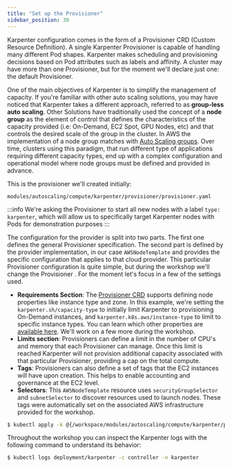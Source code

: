 ```yaml
---
title: "Set up the Provisioner"
sidebar_position: 30
---
```


Karpenter configuration comes in the form of a Provisioner CRD (Custom Resource Definition). A single Karpenter Provisioner is capable of handling many different Pod shapes. Karpenter makes scheduling and provisioning decisions based on Pod attributes such as labels and affinity. A cluster may have more than one Provisioner, but for the moment we'll declare just one: the default Provisioner. 

One of the main objectives of Karpenter is to simplify the management of capacity. If you're familiar with other auto scaling solutions, you may have noticed that Karpenter takes a different approach, referred to as **group-less auto scaling**. Other Solutions have traditionally used the concept of a **node group** as the element of control that defines the characteristics of the capacity provided (i.e: On-Demand, EC2 Spot, GPU Nodes, etc) and that controls the desired scale of the group in the cluster. In AWS the implementation of a node group matches with [Auto Scaling groups](https://docs.aws.amazon.com/autoscaling/ec2/userguide/AutoScalingGroup.html). Over time, clusters using this paradigm, that run different type of applications requiring different capacity types, end up with a complex configuration and operational model where node groups must be defined and provided in advance. 

This is the provisioner we'll created initially:

```file
modules/autoscaling/compute/karpenter/provisioner/provisioner.yaml
```

:::info
We're asking the Provisioner to start all new nodes with a label `type: karpenter`, which will allow us to specifically target Karpenter nodes with Pods for demonstration purposes
:::

The configuration for the provider is split into two parts. The first one defines the general Provisioner specification. The second part is defined by the provider implementation, in our case `AWSNodeTemplate` and provides the specific configuration that applies to that cloud provider. This particular Provisioner configuration is quite simple, but during the workshop we'll change the Provisioner . For the moment let's focus in a few of the settings used.

* **Requirements Section**: The [Provisioner CRD](https://karpenter.sh/docs/provisioner-crd/) supports defining node properties like instance type and zone. In this example, we're setting the `karpenter.sh/capacity-type` to initially limit Karpenter to provisioning On-Demand instances, and  `karpenter.k8s.aws/instance-type` to limit to specific instance types. You can learn which other properties are [available here](https://karpenter.sh/v0.13.1/tasks/scheduling/#selecting-nodes). We'll work on a few more during the workshop.
* **Limits section**: Provisioners can define a limit in the number of CPU's and memory that each Provisioner can manage. Once this limit is reached Karpenter will not provision additional capacity associated with that particular Provisioner, providing a cap on the total compute.
* **Tags**: Provisioners can also define a set of tags that the EC2 instances will have upon creation. This helps to enable accounting and governance at the EC2 level.
* **Selectors**: This `AWSNodeTemplate` resource uses `securityGroupSelector` and `subnetSelector` to discover resources used to launch nodes. These tags were automatically set on the associated AWS infrastructure provided for the workshop.

```bash timeout=180
$ kubectl apply -k @{/workspace/modules/autoscaling/compute/karpenter/provisioner}
```

Throughout the workshop you can inspect the Karpenter logs with the following command to understand its behavior:

```bash
$ kubectl logs deployment/karpenter -c controller -n karpenter
```
